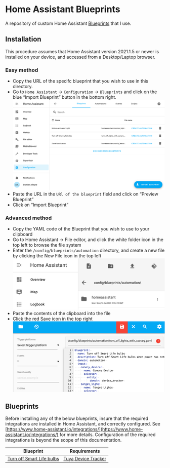 # Home Assistant Blueprints
A repository of custom Home Assistant [Blueprints](https://www.home-assistant.io/docs/automation/using_blueprints/) that I use.

## Installation
This procedure assumes that Home Assistant version 2021.1.5 or newer is installed on your device, and accessed from a Desktop/Laptop browser.

### Easy method
- Copy the URL of the specifc blueprint that you wish to use in this directory.
- Go to `Home Assistant` → `Configuration` → `Blueprints` and click on the blue “Import Blueprint” button in the bottom right.
![ImportBluePrint.png](docs/images/ImportBlueprint.png)
- Paste the URL in the `URl of the blueprint` field and click on “Preview Blueprint”
- Click on “Import Blueprint”

### Advanced method
- Copy the YAML code of the Blueprint that you wish to use to your clipboard
- Go to Home Assistant → File editor, and click the white folder icon in the top left to browse the file system
- Enter the `/config/blueprints/automation` directory, and create a new file by clicking the New File icon in the top left
![NewFile.png](docs/images/NewFile.png)
- Paste the contents of the clipboard into the file
- Click the red Save icon in the top right
![Save.png](docs/images/Save.png)


## Blueprints
Before installing any of the below blueprints, insure that the required integrations are installed in Home Assistant, and correctly configured. See [https://www.home-assistant.io/integrations/](https://www.home-assistant.io/integrations/) for more details. Configuration of the required integrations is beyond the scope of this documentation.

| Blueprint | Requirements |
| --------- | --------------------- |
|[Turn off Smart Life bulbs](turn_off_lights_with_canary.yaml)|[Tuya](https://www.home-assistant.io/integrations/tuya/),[Device Tracker](https://www.home-assistant.io/integrations/device_tracker/)|

